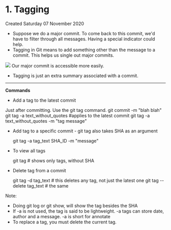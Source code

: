 # 1. Tagging
Created Saturday 07 November 2020


* Suppose we do a major commit. To come back to this commit, we'd have to filter through all messages. Having a special indicator could help.
* Tagging in Git means to add something other than the message to a commit. This helps us single out major commits.

![](1._Tagging-image-1.png)
Our major commit is accessible more easily.

* Tagging is just an extra summary associated with a commit.


*****

**Commands**

* Add a tag to the latest commit

Just after committing. Use the git tag command.
	git commit -m "blah blah"
	git tag -a text_without_quotes #applies to the latest commit
	git tag -a text_without_quotes -m "tag message"
	

* Add tag to a specific commit - git tag also takes SHA as an argument

	git tag -a tag_text SHA_ID -m "message"
	

* To view all tags

	git tag # shows only tags, without SHA
	

* Delete tag from a commit

	git tag -d tag_text # this deletes any tag, not just the latest one
	git tag --delete tag_text # the same
	
Note:

* Doing git log or git show, will show the tag besides the SHA
* If -a is not used, the tag is said to be lightweight. -a tags can store date, author and a message. -a is short for annotate
* To replace a tag, you must delete the current tag.



